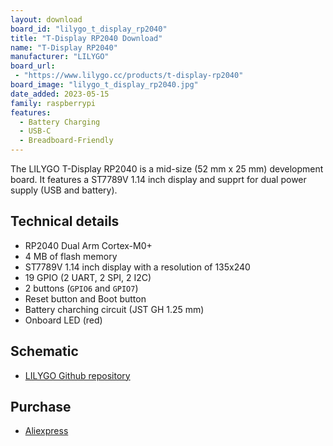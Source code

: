 ```yaml
---
layout: download
board_id: "lilygo_t_display_rp2040"
title: "T-Display RP2040 Download"
name: "T-Display RP2040"
manufacturer: "LILYGO"
board_url:
 - "https://www.lilygo.cc/products/t-display-rp2040"
board_image: "lilygo_t_display_rp2040.jpg"
date_added: 2023-05-15
family: raspberrypi
features:
  - Battery Charging
  - USB-C
  - Breadboard-Friendly
---
```


The LILYGO T-Display RP2040 is a mid-size (52 mm x 25 mm) development board. It features a ST7789V 1.14 inch display and supprt for dual power supply (USB and battery).

## Technical details

* RP2040 Dual Arm Cortex-M0+
* 4 MB of flash memory
* ST7789V 1.14 inch display with a resolution of 135x240
* 19 GPIO (2 UART, 2 SPI, 2 I2C)
* 2 buttons (`GPIO6` and `GPIO7`)
* Reset button and Boot button
* Battery charching circuit (JST GH 1.25 mm)
* Onboard LED (red)

## Schematic

- [LILYGO Github repository](https://github.com/Xinyuan-LilyGO/LILYGO-T-display-RP2040)

## Purchase

* [Aliexpress](https://www.aliexpress.com/item/1005003281043979.html)
